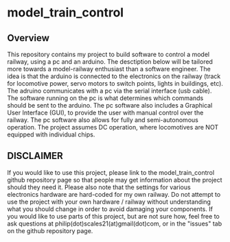 # model_train_control
## Overview
This repository contains my project to build software to control a model railway, using a pc and an arduino. The desctiption below will be tailored more towards a model-railway enthusiast than a software engineer.
The idea is that the arduino is connected to the electronics on the railway (track for locomotive power, servo motors to switch points, lights in buildings, etc). The adruino communicates with a pc via the serial interface (usb cable). The software running on the pc is what determines which commands should be sent to the arduino. The pc software also includes a Graphical User Interface (GUI), to provide the user with manual control over the railway. The pc software also allows for fully and semi-autonomous operation. The project assumes DC operation, where locomotives are NOT equipped with individual chips.


## DISCLAIMER
If you would like to use this project, please link to the model_train_control github repository page so that people may get information about the project should they need it.
Please also note that the settings for various electronics hardware are hard-coded for my own railway. Do not attempt to use the project with your own hardware / railway without understanding what you should change in order to avoid damaging your components. If you would like to use parts of this project, but are not sure how, feel free to ask questions at philip(dot)scales21(at)gmail(dot)com, or in the "issues" tab on the github repository page.
